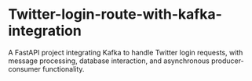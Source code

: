 # Twitter-login-route-with-kafka-integration
A FastAPI project integrating Kafka to handle Twitter login requests, with message processing, database interaction, and asynchronous producer-consumer functionality. 

